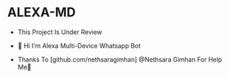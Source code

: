 # ALEXA-MD
- This Project Is Under Review

- 👋 Hi I'm Alexa Multi-Device Whatsapp Bot

- Thanks To [github.com/nethsaragimhan] @Nethsara Gimhan For Help Me🧡
